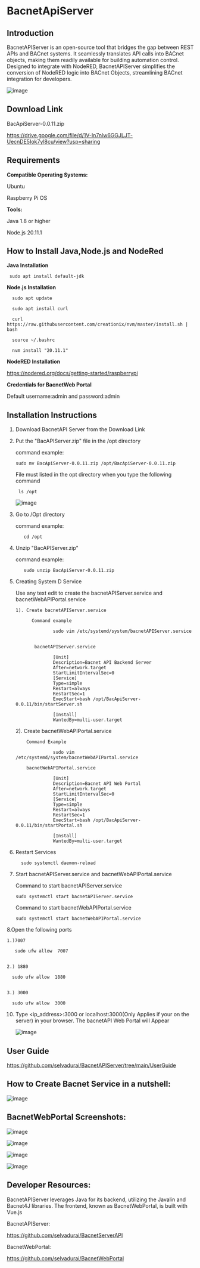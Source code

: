 # BacnetApiServer


Introduction
--

BacnetAPIServer is an open-source tool that bridges the gap between REST APIs and BACnet systems. It seamlessly translates API calls into BACnet objects, making them readily available for building automation control. Designed to integrate with NodeRED, BacnetAPIServer simplifies the conversion of NodeRED logic into BACnet Objects, streamlining BACnet integration for developers.


![image](https://github.com/selvadurai/BacnetAPIServer/assets/4705770/47bc5d81-6fa4-42bf-88e5-fc0ca2b1955b)



Download Link
--
BacApiServer-0.0.11.zip

https://drive.google.com/file/d/1V-In7nlw6GGJLJT-UecnDE5Iok7yl8cu/view?usp=sharing




Requirements
--

**Compatible Operating Systems:**
 
 Ubuntu
 
 Raspberry Pi OS
 
**Tools:**

Java 1.8 or higher

Node.js 20.11.1


How to Install Java,Node.js and NodeRed
--

**Java Installation**

     sudo apt install default-jdk

**Node.js Installation**

      sudo apt update

      sudo apt install curl 
     
      curl https://raw.githubusercontent.com/creationix/nvm/master/install.sh | bash 
     
      source ~/.bashrc   
     
      nvm install "20.11.1"

 **NodeRED Installation**     

 https://nodered.org/docs/getting-started/raspberrypi     


**Credentials for BacnetWeb Portal**

  Default username:admin and password:admin
 
 
Installation Instructions
--
1. Download BacnetAPI Server from the Download Link

2. Put the "BacAPIServer<version>.zip" file in the /opt directory

     command example:
   
       sudo mv BacApiServer-0.0.11.zip /opt/BacApiServer-0.0.11.zip

    File must listed in the opt directory when you type the following command

        ls /opt
   ![image](https://github.com/selvadurai/BacnetAPIServer/assets/4705770/a51112df-06f4-4c17-a681-f2fa7daa0257)
            
3. Go to /Opt directory

    command example:
   
          cd /opt
   
     
4. Unzip  "BacAPIServer<version>.zip"

   command example:

          sudo unzip BacApiServer-0.0.11.zip

5. Creating System D Service

   
      Use any text edit to create the bacnetAPIServer.service and bacnetWebAPIPortal.service

       1). Create bacnetAPIServer.service

             Command example
         
                     sudo vim /etc/systemd/system/bacnetAPIServer.service
   
          
              bacnetAPIServer.service
   
                     [Unit]
                     Description=Bacnet API Backend Server
                     After=network.target
                     StartLimitIntervalSec=0
                     [Service]
                     Type=simple
                     Restart=always
                     RestartSec=1
                     ExecStart=bash /opt/BacApiServer-0.0.11/bin/startServer.sh
                     
                     [Install]
                     WantedBy=multi-user.target

      2). Create bacnetWebAPIPortal.service

           Command Example
        
                     sudo vim /etc/systemd/system/bacnetWebAPIPortal.service
        
           bacnetWebAPIPortal.service
          
                     [Unit]
                     Description=Bacnet API Web Portal
                     After=network.target
                     StartLimitIntervalSec=0
                     [Service]
                     Type=simple
                     Restart=always
                     RestartSec=1
                     ExecStart=bash /opt/BacApiServer-0.0.11/bin/startPortal.sh
                                 
                     [Install]
                     WantedBy=multi-user.target
                                
  
  6. Restart Services
  
           sudo systemctl daemon-reload


  7. Start  bacnetAPIServer.service and  bacnetWebAPIPortal.service

     Command to start bacnetAPIServer.service
     
         sudo systemctl start bacnetAPIServer.service

     Command to start bacnetWebAPIPortal.service
     
         sudo systemctl start bacnetWebAPIPortal.service

 8.Open the following ports

    1.)7007

       sudo ufw allow  7007

   
    2.) 1880

      sudo ufw allow  1880

   
    3.) 3000

      sudo ufw allow  3000

 10. Type <ip_address>:3000 or localhost:3000(Only Applies if your on the server) in your browser. The bacnetAPI Web Portal will Appear

     ![image](https://github.com/selvadurai/BacnetAPIServer/assets/4705770/d9a731a9-b259-46d4-b32b-c0abfebfe404)

         
User Guide
--   
  https://github.com/selvadurai/BacnetAPIServer/tree/main/UserGuide
  
How to Create Bacnet Service in a nutshell:
--
![image](https://github.com/selvadurai/BacnetAPIServer/assets/4705770/fba1caef-b5d3-45bf-8072-50b5812a86ab)

BacnetWebPortal Screenshots:
--
![image](https://github.com/selvadurai/BacnetAPIServer/assets/4705770/841dc1ae-c24a-4151-a306-7f9ca91af312)



![image](https://github.com/selvadurai/BacnetAPIServer/assets/4705770/dee77390-24e2-4727-bc6b-bb3c72907421)


![image](https://github.com/selvadurai/BacnetAPIServer/assets/4705770/bb6f5910-3478-4cc4-8ae2-1e8952febde6)


![image](https://github.com/selvadurai/BacnetAPIServer/assets/4705770/9c61fa14-674c-4e1f-885a-2c066b140aa0)



Developer Resources:
--
BacnetAPIServer leverages Java for its backend, utilizing the Javalin and Bacnet4J libraries. The frontend, known as BacnetWebPortal, is built with Vue.js

BacnetAPIServer:

https://github.com/selvadurai/BacnetServerAPI

BacnetWebPortal:

https://github.com/selvadurai/BacnetWebPortal


